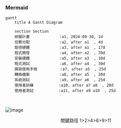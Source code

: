 

### Mermaid
```mermaid
gantt
    title A Gantt Diagram

    section Section
    研擬計畫             :a1, 2024-09-30, 1d
    任務分配             :a2, after a1  , 4d
    取得硬體             :a3, after a1  , 17d
    程式開發             :a4, after a2  , 70d
    安裝硬體             :a5, after a3  , 10d
    程式測試             :a6, after a4  , 30d
    撰寫使用手冊          :a7, after a5  , 25d
    轉換檔案             :a8, after a5  , 20d
    系統測試             :a9, after a6  , 25d
    使用者訓練           :a10, after a7 a8  , 20d
    使用者測試           :a11, after a9 a10  , 25d
```

&nbsp;
&nbsp;


![image](https://github.com/user-attachments/assets/3a50da73-2de8-4e0f-ad45-cd06a98928f0)

<p align="center">關鍵路徑 1>2>4>6>9>11</p>
